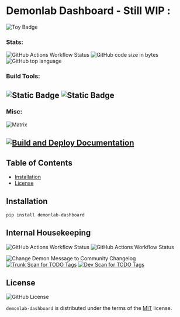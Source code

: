 # Demonlab Dashboard  - Still WIP :
![Toy Badge](https://img.shields.io/badge/project%20type-toy-blue)

### Stats: 
![GitHub Actions Workflow Status](https://img.shields.io/github/actions/workflow/status/mikeybob/demonlab-dashboard/github_workflows_ci.yml?style=for-the-badge&color=darkgreen) ![GitHub code size in bytes](https://img.shields.io/github/languages/code-size/mikeybob/demonlab-dashboard?style=for-the-badge&color=firebrick) ![GitHub top language](https://img.shields.io/github/languages/top/mikeybob/demonlab-dashboard?style=for-the-badge&logo=python&logoColor=darkblue&logoSize=auto&color=darkblue)




### Build Tools:
![Static Badge](https://img.shields.io/badge/black-black?style=for-the-badge&label=code-style&color=black) ![Static Badge](https://img.shields.io/badge/isort-black?style=for-the-badge&label=imports&labelColor=orangered&color=darkblue)
----
### Misc:
![Matrix](https://img.shields.io/matrix/gitdev%3Ademonlab.net?server_fqdn=demonlab.net&style=for-the-badge&logo=matrix&logoColor=black&logoSize=auto&label=demonlab&labelColor=red) 

[![Build and Deploy Documentation](https://github.com/mikeybob/demonlab-dashboard/actions/workflows/build_docs.yml/badge.svg)](https://github.com/mikeybob/demonlab-dashboard/actions/workflows/build_docs.yml)
-----

## Table of Contents

- [Installation](#installation)
- [License](#license)

## Installation

```console
pip install demonlab-dashboard
```
## Internal Housekeeping

![GitHub Actions Workflow Status](https://img.shields.io/github/actions/workflow/status/mikeybob/demonlab-dashboard/issue-metrics.yml?style=for-the-badge&label=Issue%20Metrics%20Monthly&color=darkgreen) ![GitHub Actions Workflow Status](https://img.shields.io/github/actions/workflow/status/mikeybob/demonlab-dashboard/issue-metrics-mtd.yml?style=for-the-badge&label=Issue%20Metrics%20Month%20To%20Date&color=darkgreen) 

![Change Demon Message to Community Changelog](https://github.com/mikeybob/demonlab-dashboard/actions/workflows/mtx_msg.yml/badge.svg)
[![Trunk Scan for TODO Tags](https://github.com/mikeybob/demonlab-dashboard/actions/workflows/todos-to-issue.yml/badge.svg?branch=trunk)](https://github.com/mikeybob/demonlab-dashboard/actions/workflows/todos-to-issue.yml)
[![Dev  Scan for TODO Tags](https://github.com/mikeybob/demonlab-dashboard/actions/workflows/todos-to-issue.yml/badge.svg?branch=dev)](https://github.com/mikeybob/demonlab-dashboard/actions/workflows/todos-to-issue.yml)


## License
![GitHub License](https://img.shields.io/github/license/mikeybob/demonlab-dashboard?style=for-the-badge&color=royalblue)

`demonlab-dashboard` is distributed under the terms of the [MIT](https://spdx.org/licenses/MIT.html) license.
